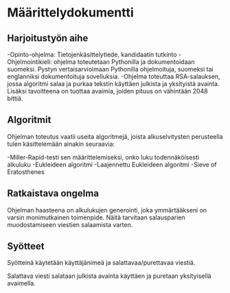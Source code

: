 # Määrittelydokumentti

## Harjoitustyön aihe

-Opinto-ohjelma: Tietojenkäsittelytiede, kandidaatin tutkinto
-Ohjelmointikieli: ohjelma toteutetaan Pythonilla ja dokumentoidaan suomeksi. Pystyn vertaisarvioimaan Pythonilla ohjelmoituja, suomeksi tai englanniksi dokumentoituja sovelluksia.
-Ohjelma toteuttaa RSA-salauksen, jossa algoritmi salaa ja purkaa tekstin käyttäen julkista ja yksityistä avainta. Lisäksi tavoitteena on tuottaa avaimia, joiden pituus on vähintään 2048 bittiä.

## Algoritmit

Ohjelman toteutus vaatii useita algoritmejä, joista alkuselvitysten perusteella tulen käsittelemään ainakin seuraavia:

-Miller-Rapid-testi sen määrittelemiseksi, onko luku todennäköisesti alkuluku
-Eukleideen algoritmi
-Laajennettu Eukleideen algoritmi
-Sieve of Eratosthenes

## Ratkaistava ongelma

Ohjelman haasteena on alkulukujen generointi, joka ymmärtääkseni on varsin monimutkainen toimenpide. Näitä tarvitaan salausparien muodostamiseen viestien salaamista varten.

## Syötteet

Syötteinä käytetään käyttäjänimeä ja salattavaa/purettavaa viestiä.

Salattava viesti salataan julkista avainta käyttäen ja puretaan yksityisellä avaimella.

